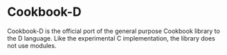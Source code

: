 # Cookbook-D
Cookbook-D is the official port of the general purpose Cookbook library to the D language. Like the experimental C implementation, the library does not use modules.
